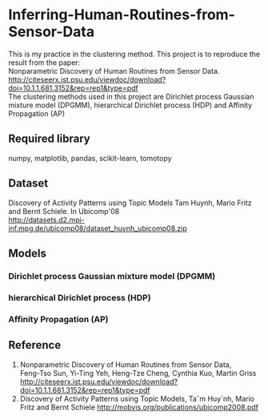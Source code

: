 # Inferring-Human-Routines-from-Sensor-Data
This is my practice in the clustering method. 
This project is to reproduce the result from the paper:  
Nonparametric Discovery of Human Routines from Sensor Data.  
http://citeseerx.ist.psu.edu/viewdoc/download?doi=10.1.1.681.3152&rep=rep1&type=pdf  
The clustering methods used in this project are Dirichlet process Gaussian mixture model (DPGMM), hierarchical Dirichlet process (HDP) and Affinity Propagation (AP)

## Required library  
numpy, matplotlib, pandas, scikit-learn, tomotopy  

## Dataset  
Discovery of Activity Patterns using Topic Models Tam Huynh, Mario Fritz and Bernt Schiele. In Ubicomp'08  
http://datasets.d2.mpi-inf.mpg.de/ubicomp08/dataset_huynh_ubicomp08.zip  

## Models
### Dirichlet process Gaussian mixture model (DPGMM)
### hierarchical Dirichlet process (HDP)
### Affinity Propagation (AP)

## Reference
1. Nonparametric Discovery of Human Routines from Sensor Data,  
Feng-Tso Sun, Yi-Ting Yeh, Heng-Tze Cheng, Cynthia Kuo, Martin Griss  
http://citeseerx.ist.psu.edu/viewdoc/download?doi=10.1.1.681.3152&rep=rep1&type=pdf  
2. Discovery of Activity Patterns using Topic Models,
Taˆm Huy`nh, Mario Fritz and Bernt Schiele
http://mobvis.org/publications/ubicomp2008.pdf  
